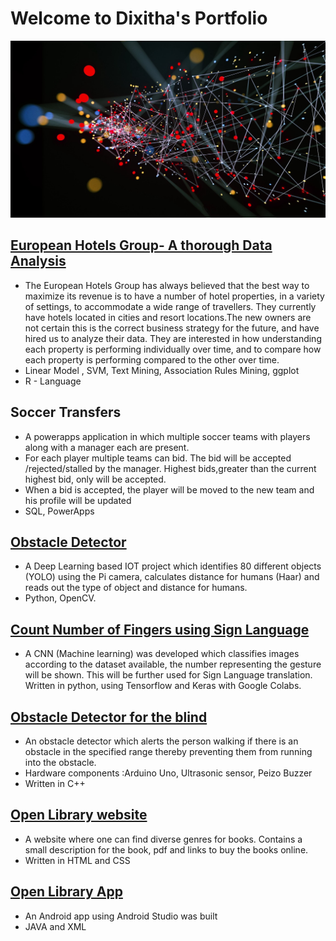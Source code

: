 #  Welcome to Dixitha's Portfolio
![](/images/0_jIs_tZgkrfut42KS.jpg)


## [European Hotels Group- A thorough Data Analysis](https://github.com/dixithak/European_Hotels_Group-A_thorough_Data_Analysis)
* The European Hotels Group has always believed that the best way to maximize its revenue is to have a number of hotel properties, in a variety of settings, to accommodate a wide range of travellers. They currently have hotels located in cities and resort locations.The new owners are not certain this is the correct business strategy for the future, 
and have hired us to analyze their data. They are interested in how understanding each property is performing individually over time, and to compare how each property is performing compared to the other over time.
* Linear Model , SVM, Text Mining, Association Rules Mining, ggplot
* R - Language



## Soccer Transfers
* A powerapps application in which multiple soccer teams with players along with a manager each are present.
* For each player multiple teams can bid. The bid will be accepted /rejected/stalled by the manager. Highest bids,greater than the current highest bid, only will be accepted.
* When a bid is accepted, the player will be moved to the new team and his profile will be updated
* SQL, PowerApps




## [Obstacle Detector](https://github.com/dixithak/Object-Detector-for-visually-impaired-with-distance-calculation-for-humans)
* A Deep Learning based IOT project which identifies 80 different objects (YOLO) using the Pi camera, calculates distance for humans (Haar) and 
  reads out the type of object and distance for humans.
* Python, OpenCV.



## [Count Number of Fingers using Sign Language](https://github.com/dixithak/StaticHandGesture)
* A CNN (Machine learning) was developed which classifies images according to the dataset available, the number representing the gesture will 
be shown. This will be further used for Sign Language translation. Written in python, using Tensorflow and Keras with Google Colabs.



## [Obstacle Detector for the blind](https://github.com/dixithak/Obstacle_Detector)
* An obstacle detector which alerts the person walking if there is an obstacle in the specified range thereby preventing them from running into the obstacle. 
* Hardware components :Arduino Uno, Ultrasonic sensor, Peizo Buzzer
* Written in C++ 



## [Open Library website](https://github.com/dixithak/OpenLibrary_web)
* A website where one can find diverse genres for books. Contains a small description for the book, pdf and links to buy the books online.
* Written in HTML and CSS



## [Open Library App](https://github.com/dixithak/OpenLibrary_app)
* An Android app using Android Studio was built
* JAVA and XML
